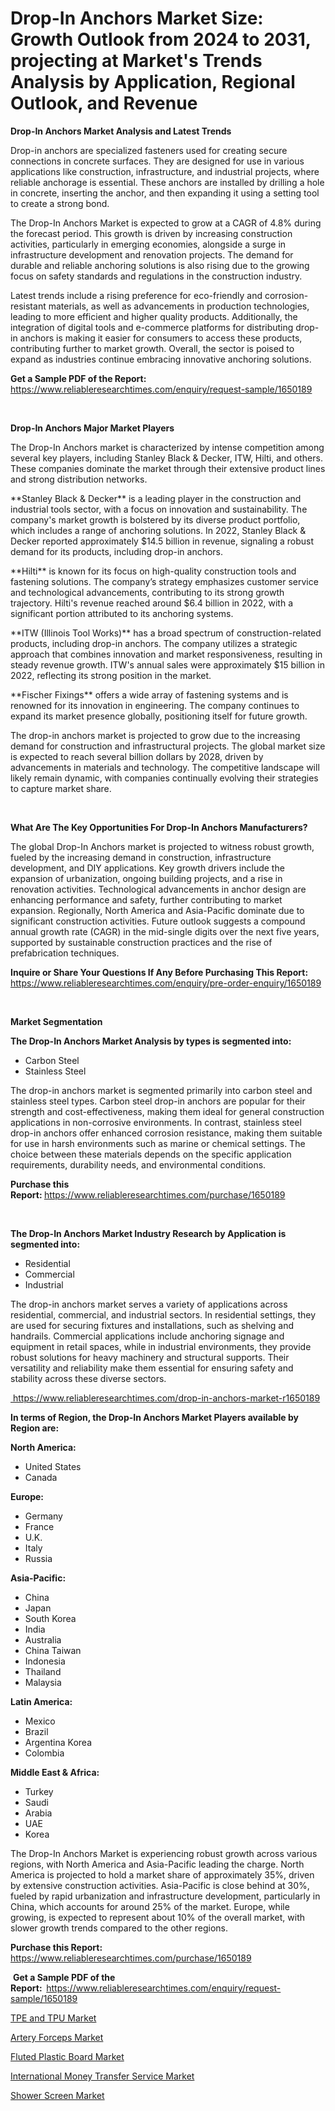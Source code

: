 <p><h1>Drop-In Anchors Market Size: Growth Outlook from 2024 to 2031, projecting at Market's Trends Analysis by Application, Regional Outlook, and Revenue</h1></p><p><strong>Drop-In Anchors Market Analysis and Latest Trends</strong></p>
<p><p>Drop-in anchors are specialized fasteners used for creating secure connections in concrete surfaces. They are designed for use in various applications like construction, infrastructure, and industrial projects, where reliable anchorage is essential. These anchors are installed by drilling a hole in concrete, inserting the anchor, and then expanding it using a setting tool to create a strong bond.</p><p>The Drop-In Anchors Market is expected to grow at a CAGR of 4.8% during the forecast period. This growth is driven by increasing construction activities, particularly in emerging economies, alongside a surge in infrastructure development and renovation projects. The demand for durable and reliable anchoring solutions is also rising due to the growing focus on safety standards and regulations in the construction industry.</p><p>Latest trends include a rising preference for eco-friendly and corrosion-resistant materials, as well as advancements in production technologies, leading to more efficient and higher quality products. Additionally, the integration of digital tools and e-commerce platforms for distributing drop-in anchors is making it easier for consumers to access these products, contributing further to market growth. Overall, the sector is poised to expand as industries continue embracing innovative anchoring solutions.</p></p>
<p><strong>Get a Sample PDF of the Report:&nbsp;</strong> <a href="https://www.reliableresearchtimes.com/enquiry/request-sample/1650189?utm_campaign=1266&utm_medium=2&utm_source=Github&utm_content=ia&utm_term=26092024&utm_id=drop-in-anchors">https://www.reliableresearchtimes.com/enquiry/request-sample/1650189</a></p>
<p>&nbsp;</p>
<p><strong>Drop-In Anchors Major Market Players</strong></p>
<p><p>The Drop-In Anchors market is characterized by intense competition among several key players, including Stanley Black & Decker, ITW, Hilti, and others. These companies dominate the market through their extensive product lines and strong distribution networks. </p><p>**Stanley Black & Decker** is a leading player in the construction and industrial tools sector, with a focus on innovation and sustainability. The company's market growth is bolstered by its diverse product portfolio, which includes a range of anchoring solutions. In 2022, Stanley Black & Decker reported approximately $14.5 billion in revenue, signaling a robust demand for its products, including drop-in anchors.</p><p>**Hilti** is known for its focus on high-quality construction tools and fastening solutions. The company’s strategy emphasizes customer service and technological advancements, contributing to its strong growth trajectory. Hilti's revenue reached around $6.4 billion in 2022, with a significant portion attributed to its anchoring systems.</p><p>**ITW (Illinois Tool Works)** has a broad spectrum of construction-related products, including drop-in anchors. The company utilizes a strategic approach that combines innovation and market responsiveness, resulting in steady revenue growth. ITW's annual sales were approximately $15 billion in 2022, reflecting its strong position in the market.</p><p>**Fischer Fixings** offers a wide array of fastening systems and is renowned for its innovation in engineering. The company continues to expand its market presence globally, positioning itself for future growth.</p><p>The drop-in anchors market is projected to grow due to the increasing demand for construction and infrastructural projects. The global market size is expected to reach several billion dollars by 2028, driven by advancements in materials and technology. The competitive landscape will likely remain dynamic, with companies continually evolving their strategies to capture market share.</p></p>
<p>&nbsp;</p>
<p><strong>What Are The Key Opportunities For Drop-In Anchors Manufacturers?</strong></p>
<p><p>The global Drop-In Anchors market is projected to witness robust growth, fueled by the increasing demand in construction, infrastructure development, and DIY applications. Key growth drivers include the expansion of urbanization, ongoing building projects, and a rise in renovation activities. Technological advancements in anchor design are enhancing performance and safety, further contributing to market expansion. Regionally, North America and Asia-Pacific dominate due to significant construction activities. Future outlook suggests a compound annual growth rate (CAGR) in the mid-single digits over the next five years, supported by sustainable construction practices and the rise of prefabrication techniques.</p></p>
<p><strong>Inquire or Share Your Questions If Any Before Purchasing This Report:</strong> <a href="https://www.reliableresearchtimes.com/enquiry/pre-order-enquiry/1650189?utm_campaign=1266&utm_medium=2&utm_source=Github&utm_content=ia&utm_term=26092024&utm_id=drop-in-anchors">https://www.reliableresearchtimes.com/enquiry/pre-order-enquiry/1650189</a></p>
<p>&nbsp;</p>
<p><strong>Market Segmentation</strong></p>
<p><strong>The Drop-In Anchors Market Analysis by types is segmented into:</strong></p>
<p><ul><li>Carbon Steel</li><li>Stainless Steel</li></ul></p>
<p><p>The drop-in anchors market is segmented primarily into carbon steel and stainless steel types. Carbon steel drop-in anchors are popular for their strength and cost-effectiveness, making them ideal for general construction applications in non-corrosive environments. In contrast, stainless steel drop-in anchors offer enhanced corrosion resistance, making them suitable for use in harsh environments such as marine or chemical settings. The choice between these materials depends on the specific application requirements, durability needs, and environmental conditions.</p></p>
<p><strong>Purchase this Report:&nbsp;</strong><a href="https://www.reliableresearchtimes.com/purchase/1650189?utm_campaign=1266&utm_medium=2&utm_source=Github&utm_content=ia&utm_term=26092024&utm_id=drop-in-anchors">https://www.reliableresearchtimes.com/purchase/1650189</a></p>
<p>&nbsp;</p>
<p><strong>The Drop-In Anchors Market Industry Research by Application is segmented into:</strong></p>
<p><ul><li>Residential</li><li>Commercial</li><li>Industrial</li></ul></p>
<p><p>The drop-in anchors market serves a variety of applications across residential, commercial, and industrial sectors. In residential settings, they are used for securing fixtures and installations, such as shelving and handrails. Commercial applications include anchoring signage and equipment in retail spaces, while in industrial environments, they provide robust solutions for heavy machinery and structural supports. Their versatility and reliability make them essential for ensuring safety and stability across these diverse sectors.</p></p>
<p><a href="https://www.reliableresearchtimes.com/drop-in-anchors-market-r1650189?utm_campaign=1266&utm_medium=2&utm_source=Github&utm_content=ia&utm_term=26092024&utm_id=drop-in-anchors">&nbsp;https://www.reliableresearchtimes.com/drop-in-anchors-market-r1650189</a></p>
<p><strong>In terms of Region, the Drop-In Anchors Market Players available by Region are:</strong></p>
<p>
    <p> <strong> North America: </strong>
        <ul>
            <li>United States</li>
            <li>Canada</li>
        </ul>
        </p> 
    <p> <strong> Europe: </strong>
        <ul>
            <li>Germany</li>
            <li>France</li>
            <li>U.K.</li>
            <li>Italy</li>
            <li>Russia</li>
        </ul>
        </p> 
    <p> <strong> Asia-Pacific: </strong>
        <ul>
            <li>China</li>
            <li>Japan</li>
            <li>South Korea</li>
            <li>India</li>
            <li>Australia</li>
            <li>China Taiwan</li>
            <li>Indonesia</li>
            <li>Thailand</li>
            <li>Malaysia</li>
        </ul>
        </p> 
    <p> <strong> Latin America: </strong>
        <ul>
            <li>Mexico</li>
            <li>Brazil</li>
            <li>Argentina Korea</li>
            <li>Colombia</li>
        </ul>
        </p> 
    <p> <strong> Middle East & Africa: </strong>
        <ul>
            <li>Turkey</li>
            <li>Saudi</li>
            <li>Arabia</li>
            <li>UAE</li>
            <li>Korea</li>
        </ul>
    </p>
    </p>
<p><p>The Drop-In Anchors Market is experiencing robust growth across various regions, with North America and Asia-Pacific leading the charge. North America is projected to hold a market share of approximately 35%, driven by extensive construction activities. Asia-Pacific is close behind at 30%, fueled by rapid urbanization and infrastructure development, particularly in China, which accounts for around 25% of the market. Europe, while growing, is expected to represent about 10% of the overall market, with slower growth trends compared to the other regions.</p></p>
<p><strong>Purchase this Report: </strong><a href="https://www.reliableresearchtimes.com/purchase/1650189?utm_campaign=1266&utm_medium=2&utm_source=Github&utm_content=ia&utm_term=26092024&utm_id=drop-in-anchors">https://www.reliableresearchtimes.com/purchase/1650189</a></p>
<p>&nbsp;<strong>Get a Sample PDF of the Report:&nbsp;&nbsp;</strong><a href="https://www.reliableresearchtimes.com/enquiry/request-sample/1650189?utm_campaign=1266&utm_medium=2&utm_source=Github&utm_content=ia&utm_term=26092024&utm_id=drop-in-anchors">https://www.reliableresearchtimes.com/enquiry/request-sample/1650189</a></p>
<p><strong></strong></p>
<p><p><a href="https://www.linkedin.com/pulse/strategic-roadmap-global-tpe-tpu-market-insights-opportunities-njlue?trackingId=7d2HFfDDS6OihOwNs4qfYA%3D%3D&utm_campaign=1266&utm_medium=2&utm_source=Github&utm_content=ia&utm_term=26092024&utm_id=drop-in-anchors">TPE and TPU Market</a></p><p><a href="https://www.linkedin.com/pulse/global-perspectives-artery-forceps-market-trends-challenges-iydle?trackingId=5tKxmv0gSP2YtQ1pp8xf9Q%3D%3D&utm_campaign=1266&utm_medium=2&utm_source=Github&utm_content=ia&utm_term=26092024&utm_id=drop-in-anchors">Artery Forceps Market</a></p><p><a href="https://issuu.com/reportprime-2/docs/fluted-plastic-board-market-size-20_88ce51962d0566?utm_campaign=1266&utm_medium=2&utm_source=Github&utm_content=ia&utm_term=26092024&utm_id=drop-in-anchors">Fluted Plastic Board Market</a></p><p><a href="https://www.linkedin.com/pulse/global-international-money-transfer-service-market-status-g2d7c?trackingId=6fJfcFRdTV2onO7CrnguAQ%3D%3D&utm_campaign=1266&utm_medium=2&utm_source=Github&utm_content=ia&utm_term=26092024&utm_id=drop-in-anchors">International Money Transfer Service Market</a></p><p><a href="https://issuu.com/reportprime-2/docs/shower-screen-market-size-2030.pptx_cc15de37743555?utm_campaign=1266&utm_medium=2&utm_source=Github&utm_content=ia&utm_term=26092024&utm_id=drop-in-anchors">Shower Screen Market</a></p></p>